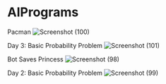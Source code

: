 # AIPrograms
Pacman
![Screenshot (100)](https://github.com/SeeRipStar/AIPrograms/assets/110534625/1574e3cc-0d22-44a8-afca-1135dfa5b574)

Day 3: Basic Probability Problem
![Screenshot (101)](https://github.com/SeeRipStar/AIPrograms/assets/110534625/f8120b2a-5a03-494c-a02b-07ddccdb82b4)

Bot Saves Princess
![Screenshot (98)](https://github.com/SeeRipStar/AIPrograms/assets/110534625/87b462a9-0dbe-4855-8d9b-9612c2f0c722)

Day 2: Basic Probability Problem
![Screenshot (99)](https://github.com/SeeRipStar/AIPrograms/assets/110534625/74e0fba6-e326-4df4-bf93-50d826201702)

